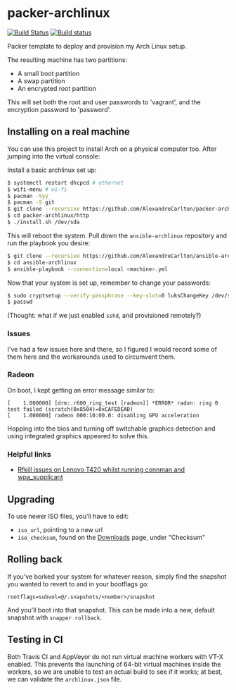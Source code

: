 # packer-archlinux

[![Build Status](https://travis-ci.org/AlexandreCarlton/packer-archlinux.svg?branch=master)](https://travis-ci.org/AlexandreCarlton/packer-archlinux)
[![Build status](https://ci.appveyor.com/api/projects/status/s7tcpanctduykfpn?svg=true)](https://ci.appveyor.com/project/AlexandreCarlton/packer-archlinux)

Packer template to deploy and provision my Arch Linux setup.

The resulting machine has two partitions:

 - A small boot partition
 - A swap partition
 - An encrypted root partition

This will set both the root and user passwords to 'vagrant', and the encryption password to 'password'.

## Installing on a real machine
You can use this project to install Arch on a physical computer too. After jumping into the virtual console:

Install a basic archlinux set up:

```bash
$ systemctl restart dhcpcd # ethernet
$ wifi-menu # wi-fi
$ pacman -Syy
$ pacman -S git
$ git clone --recursive https://github.com/AlexandreCarlton/packer-archlinux.git
$ cd packer-archlinux/http
$ ./install.sh /dev/sda
```

This will reboot the system.
Pull down the `ansible-archlinux` repository and run the playbook you desire:

```bash
$ git clone --recursive https://github.com/AlexandreCarlton/ansible-archlinux.git
$ cd ansible-archlinux
$ ansible-playbook --connection=local <machine>.yml
```

Now that your system is set up, remember to change your passwords:
```bash
$ sudo cryptsetup --verify-passphrase --key-slot=0 luksChangeKey /dev/sda3
$ passwd
```

(Thought: what if we just enabled `sshd`, and provisioned remotely?)

### Issues
I've had a few issues here and there, so I figured I would record some of them
here and the workarounds used to circumvent them.

### Radeon
On boot, I kept getting an error message similar to:

```
[    1.000000] [drm:.r600_ring_test [radeon]] *ERROR* radon: ring 0 test failed (scratch(0x8504)=0xCAFEDEAD)
[    1.000000] radeon 000:10:00.0: disabling GPU acceleration
```

Hopping into the bios and turning off switchable graphics detection and using
integrated graphics appeared to solve this.

### Helpful links

 - [Rfkill issues on Lenovo T420 whilst running connman and wpa_supplicant](https://ianweatherhogg.com/tech/2015-08-05-rfkill-connman-enable-wifi.html)

## Upgrading
To use newer ISO files, you'll have to edit:

 - `iso_url`, pointing to a new url
 - `iso_checksum`, found on the [Downloads](https://www.archlinux.org/download/) page, under "Checksum"

## Rolling back
If you've borked your system for whatever reason, simply find the snapshot you
wanted to revert to and in your bootflags go:

    rootflags=subvol=@/.snapshots/<number>/snapshot

And you'll boot into that snapshot.
This can be made into a new, default snapshot with `snapper rollback`.

## Testing in CI
Both Travis CI and AppVeyor do not run virtual machine workers with VT-X
enabled.
This prevents the launching of 64-bit virtual machines inside the workers, so
we are unable to test an actual build to see if it works; at best, we can
validate the `archlinux.json` file.
